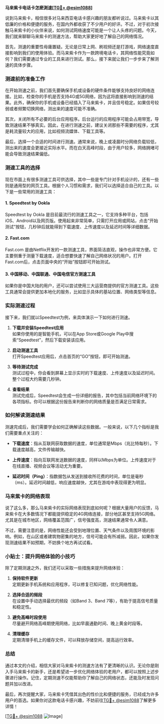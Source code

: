 **马来紫卡电话卡怎麽測速[[TG💪+ @esim1088](https://t.me/s/esim1088)]**

说到马来紫卡，相信很多对马来西亚电话卡感兴趣的朋友都听说过。马来紫卡以其低廉的价格和便捷的服务，在国内外都收获了不少用户的好评。不过，对于初次接触马来紫卡的小伙伴来说，如何测试网络速度可能是一个让人头疼的问题。今天，我们就来聊聊马来紫卡的测速方法，帮助大家更好地了解自己的网络情况。

首先，测速的重要性毋庸置疑。无论是日常上网、刷视频还是打游戏，网络速度直接影响到我们的使用体验。而马来紫卡作为一款跨境电话卡，其网络性能究竟如何？我们需要通过专业的工具来进行测试。那么，接下来就让我们一步步来了解测速的具体步骤。

### 测速前的准备工作

在开始测速之前，我们首先要确保手机或设备的硬件条件能够支持良好的网络连接。比如，检查你的手机是否支持4G或5G网络，因为这将直接影响到测速的结果。此外，确保你的手机或设备已经插入了马来紫卡，并且信号稳定。如果信号较弱或者频繁切换网络，测出来的速度可能不准确。

其次，关闭所有不必要的后台应用程序。后台运行的应用程序可能会占用带宽，导致测速结果不够真实。因此，在进行测速之前，建议关闭那些不需要的程序，尤其是耗流量较大的应用，比如视频流媒体、下载工具等。

最后，选择一个合适的时间进行测速。通常来说，晚上或凌晨时分网络负载较低，测出来的速度会更接近实际水平。而在白天高峰时段，由于用户较多，网络拥堵可能会导致测速结果偏低。

### 测速工具的选择

现在市面上有很多测速工具可供选择，其中一些是专门针对手机设计的，还有一些则是通用型的网页工具。根据个人习惯和需求，我们可以选择适合自己的工具。以下是一些常用的测速工具：

#### 1. Speedtest by Ookla
Speedtest by Ookla 是目前最流行的测速工具之一，它支持多种平台，包括iOS、Android以及网页版。使用起来非常简单，只需打开应用或网站，点击“开始测试”按钮，几秒钟后就能得到下载速度、上传速度以及延迟时间等详细数据。

#### 2. Fast.com
Fast.com 是由Netflix开发的一款测速工具，界面简洁直观，操作也非常方便。它主要侧重于测量下载速度，适合想要快速了解自己网络状况的用户。打开Fast.com后，点击页面中央的“开始”按钮即可开始测试。

#### 3. 中国移动、中国联通、中国电信官方测速工具
如果你是中国大陆的用户，还可以尝试使用三大运营商提供的官方测速工具。这些工具通常会提供更加本地化的服务，比如显示具体的基站位置、网络类型等信息。

### 实际测速过程

接下来，我们就以Speedtest为例，来具体演示一下如何进行测速。

1. **下载并安装Speedtest应用**  
   如果你使用的是智能手机，可以在App Store或Google Play中搜索“Speedtest”，然后下载安装该应用。

2. **启动测速工具**  
   打开Speedtest应用后，点击首页的“GO”按钮，即可开始测速。

3. **等待测试完成**  
   测试过程中，你会看到屏幕上显示实时的下载速度、上传速度以及延迟时间。整个过程大约需要几秒钟。

4. **查看结果**  
   测试完成后，Speedtest会生成一份详细的报告，其中包括当前网络环境下的各项指标。你可以根据这份报告来判断你的网络质量是否满足日常需求。

### 如何解读测速结果

测速完成后，我们需要学会如何正确解读这些数据。一般来说，以下几个指标是我们需要重点关注的：

- **下载速度**：指从互联网获取数据的速度，单位通常是Mbps（兆比特每秒）。下载速度越高，文件传输越快。
  
- **上传速度**：指向互联网发送数据的速度，同样以Mbps为单位。上传速度对于在线直播、视频会议等活动尤为重要。

- **延迟时间（Ping）**：指数据包从发送到接收所花费的时间，单位是毫秒（ms）。延迟时间越低，响应速度越快，尤其在游戏中表现得更为明显。

### 马来紫卡的网络表现

说了这么多，那么马来紫卡的实际网络表现到底如何呢？根据大量用户的反馈，马来紫卡在大多数情况下都能提供稳定的4G网络连接，部分地区甚至支持5G网络。尤其是在城市地区，网络覆盖范围广，信号强度高，测速结果通常令人满意。

不过，需要注意的是，网络性能还会受到地理位置、天气条件以及周围环境的影响。例如，在山区或者建筑物密集的地方，信号可能会有所减弱。因此，如果你发现测速结果不如预期，不妨换个地方再试试看。

### 小贴士：提升网络体验的小技巧

除了定期测速之外，我们还可以采取一些措施来提升网络体验：

1. **保持软件更新**  
   定期更新手机系统和应用程序，可以修复已知问题，优化网络性能。

2. **选择合适的频段**  
   在设置中手动选择最优的频段（如Band 3、Band 7等），有助于提高信号质量和稳定性。

3. **避免高峰时段使用**  
   尽量避开网络高峰期使用网络，比如早晨通勤时间、晚上黄金时段等。

4. **清理缓存**  
   定期清理手机上的缓存文件，可以释放存储空间，提高运行效率。

### 总结

通过本文的介绍，相信大家对马来紫卡的测速方法有了更清晰的认识。无论你是刚入手马来紫卡的新手，还是希望进一步优化网络体验的老用户，都可以按照上述步骤进行操作。记住，定期测速不仅能帮助你了解自己的网络状态，还能及时发现问题并加以改进。

最后，再次提醒大家，马来紫卡凭借其出色的性价比和便捷的服务，已经成为许多用户的首选。如果你对这款电话卡感兴趣，不妨前往[TG💪+ @esim1088](https://t.me/s/esim1088)了解更多详情！

[[TG💪+ @esim1088](https://t.me/s/esim1088) ![Image](https://i.postimg.cc/4NQfJmqS/Snipaste-2025-05-13-00-14-12.png)]